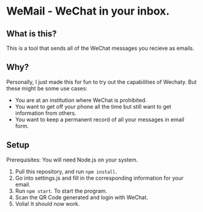 # WeMail - WeChat in your inbox. 
## What is this?
This is a tool that sends all of the WeChat messages you recieve as emails. 
## Why?
Personally, I just made this for fun to try out the capabilities of Wechaty.
But these might be some use cases:
- You are at an institution where WeChat is prohibited.
- You want to get off your phone all the time but still want to get information from others.
- You want to keep a permanent record of all your messages in email form.
## Setup
Prerequisites: You will need Node.js on your system.

1. Pull this repository, and run `npm install`.
2. Go into settings.js and fill in the corresponding information for your email.
3. Run `npm start`. To start the program.
4. Scan the QR Code generated and login with WeChat.
5. Volia! It should now work.